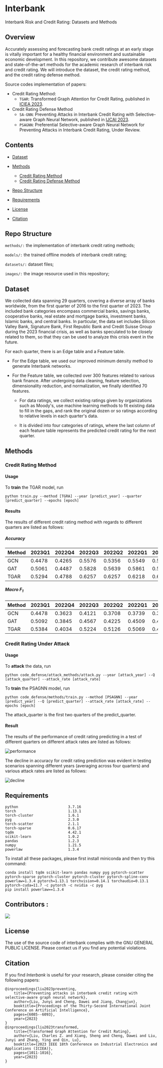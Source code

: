# Interbank
Interbank Risk and Credit Rating: Datasets and Methods

## Overview
Accurately assessing and forecasting bank credit ratings at an early stage is vitally important for a healthy financial environment and sustainable economic development. 
In this repository, we contribute awesome datasets and state-of-the-art methods for the academic research of interbank risk and credit rating. 
We will introduce the dataset, the credit rating method, and the credit rating defense method.

Source codes implementation of papers:

- Credit Rating Method:
  - `TGAR`: Transformed Graph Attention for Credit Rating, published in [ICIEA 2023](https://ieeexplore.ieee.org/document/10241546). 
- Credit Rating Defense Method
  - `SA-GNN`: Preventing Attacks in Interbank Credit Rating with Selective-aware Graph Neural Network, published in [IJCAI 2023](https://www.ijcai.org/proceedings/2023/0675.pdf). 
  - `PSAGNN`: Preferential Selective-aware Graph Neural Network for Preventing Attacks in Interbank Credit Rating, Under Review. 

## Contents

- [Dataset](#dataset)
- [Methods](#Methods)
  - [Credit Rating Method](#credit-rating-method)
  - [Credit Rating Defense Method](#credit-rating-defense-method)

- [Repo Structure](#repo-structure)
- [Requirements](#requirements) 
- [License](#license) 
- [Citation](#citation) 

## Repo Structure

`methods/:` the implementation of interbank credit rating methods;

`models/:` the trained offline models of interbank credit rating;

`datasets/:` dataset files;

`images/:` the image resource used in this repository;

## Dataset

We collected data spanning 29 quarters, covering a diverse array of banks worldwide, from the first quarter of 2016 to the first quarter of 2023. The included bank categories encompass commercial banks, savings banks, cooperative banks, real estate and mortgage banks, investment banks, Islamic banks, and central banks. In particular, the data set includes Silicon Valley Bank, Signature Bank, First Republic Bank and Credit Suisse Group during the 2023 financial crisis, as well as banks speculated to be closely related to them, so that they can be used to analyze this crisis event in the future.

For each quarter, there is an Edge table and a Feature table. 

+ For the Edge table, we used our improved minimum density method to generate Interbank networks. 

+ For the Feature table, we collected over 300 features related to various bank finance. After undergoing data cleaning, feature selection, dimensionality reduction, and normalization, we finally identified 70 features. 

  + For data ratings, we collect existing ratings given by organizations such as Moody's, use machine learning methods to fit existing data to fill in the gaps, and rank the original dozen or so ratings according to relative levels in each quarter's data. 
  
  + It is divided into four categories of ratings, where the last column of each feature table represents the predicted credit rating for the next quarter.

## Methods

### Credit Rating Method

#### Usage

To **train** the TGAR model, run
```
python train.py --method [TGRA] --year [predict_year] --quarter [predict_quarter] --epochs [epoch]
```

#### Results

The results of different credit rating method with regards to different quarters are listed as follows:

##### Accuracy

| Method | 2023Q1 | 2022Q4 | 2022Q3 | 2022Q2 | 2022Q1 | 2021Q4 | 2021Q3 | 2021Q2 | 2021Q1 | 2020Q4 | 2020Q3 | 2020Q2 | 2020Q1 | 2019Q4 | 2019Q3 | 2019Q2 | 2019Q1 |
| ------ | ------ | ------ | ------ | ------ | ------ | ------ | ------ | ------ | ------ | ------ | ------ | ------ | ------ | ------ | ------ | ------ | ------ |
| GCN    | 0.4478 | 0.4265 | 0.5576 | 0.5356 | 0.5549 | 0.5624 | 0.5485 | 0.4938 | 0.5395 | 0.5507 | 0.3836 | 0.5747 | 0.4967 | 0.5301 | 0.5626 | 0.6347 | 0.6273 |
| GAT    | 0.5061 | 0.4487 | 0.5828 | 0.5639 | 0.5861 | 0.5789 | 0.5820 | 0.5444 | 0.5785 | 0.5952 | 0.4804 | 0.5266 | 0.4997 | 0.5466 | 0.5850 | 0.6646 | 0.6471 |
| TGAR   | 0.5294 | 0.4788 | 0.6257 | 0.6257 | 0.6218 | 0.6198 | 0.5987 | 0.5701 | 0.6290 | 0.6198 | 0.6079 | 0.6117 | 0.5136 | 0.5686 | 0.6053 | 0.6952 | 0.6699 |

##### Macro $F_1$

| Method | 2023Q1 | 2022Q4 | 2022Q3 | 2022Q2 | 2022Q1 | 2021Q4 | 2021Q3 | 2021Q2 | 2021Q1 | 2020Q4 | 2020Q3 | 2020Q2 | 2020Q1 | 2019Q4 | 2019Q3 | 2019Q2 | 2019Q1 |
| ------ | ------ | ------ | ------ | ------ | ------ | ------ | ------ | ------ | ------ | ------ | ------ | ------ | ------ | ------ | ------ | ------ | ------ |
| GCN    | 0.4478 | 0.3623 | 0.4121 | 0.3708 | 0.3739 | 0.3954 | 0.4046 | 0.3786 | 0.3876 | 0.4095 | 0.5340 | 0.5089 | 0.4169 | 0.4278 | 0.4124 | 0.44282 | 0.4374 |
| GAT    | 0.5092 | 0.3845 | 0.4567 | 0.4225 | 0.4509 | 0.4348 | 0.4473 | 0.4349 | 0.4410 | 0.4742 | 0.5732 | 0.5864 | 0.4219 | 0.4554 | 0.4759 | 0.4969 | 0.5236 |
| TGAR   | 0.5384 | 0.4034 | 0.5224 | 0.5126 | 0.5069 | 0.4868 | 0.4834 | 0.4700 | 0.4857 | 0.5082 | 0.5077 | 0.5651 | 0.4623 | 0.4778 | 0.5287 | 0.5861 | 0.4898 |

### Credit Rating Under Attack

#### Usage

To **attack** the data, run
```
python code_defense/attack_methods/attack.py --year [attack_year] --Q [attack_quarter] --attack_rate [attack_rate]
```

To **train** the PSAGNN model, run
```
python code_defense/methods/train.py --method [PSAGNN] --year [predict_year] --Q [predict_quarter] --attack_rate [attack_rate] --epochs [epoch]
```

The attack_quarter is the first two quarters of the predict_quarter.

#### Result

The results of the performance of credit rating predicting in a test of different quarters on different attack rates are listed as follows:

![performance](/images/performance.png "performance")

The decline in accuracy for credit rating prediction was evident in testing scenarios spanning different years (averaging across four quarters) and
various attack rates are listed as follows:

![decline](/images/decline.png "decline")




## Requirements

```
python                       3.7.16
torch                        1.13.1
torch-cluster                1.6.1
pyg                          2.3.0
torch-scatter                2.1.1
torch-sparse                 0.6.17
tqdm                         4.42.1
scikit-learn                 1.0.2
pandas                       1.2.3
numpy                        1.21.5
powerlaw                     1.3.4
```

To install all these packages, please first install miniconda and then try this command:

```
conda install tqdm scikit-learn pandas numpy pyg pytorch-scatter pytorch-sparse pytorch-cluster pytorch-cluster pytorch-spline-conv powerlaw=1.3.4 pytorch=1.13.1 torchvision=0.14.1 torchaudio=0.13.1 pytorch-cuda=11.7 -c pytorch -c nvidia -c pyg
pip install powerlaw==1.3.4
```

## Contributors :
<a href="https://github.com/AI4Risk/interbank/graphs/contributors">
  <img src="https://contrib.rocks/image?repo=AI4Risk/interbank" />
</a>



## License

The use of the source code of interbank complies with the GNU GENERAL PUBLIC LICENSE.
Please contact us if you find any potential violations. 

## Citation

If you find *Interbank* is useful for your research, please consider citing the following papers:

```
@inproceedings{liu2023preventing,
    title={Preventing attacks in interbank credit rating with selective-aware graph neural network},
    author={Liu, Junyi and Cheng, Dawei and Jiang, Changjun},
    booktitle={Proceedings of the Thirty-Second International Joint Conference on Artificial Intelligence},
    pages={6085--6093},
    year={2023}
}
@inproceedings{liu2023transformed,
    title={Transformed Graph Attention for Credit Rating},
    author={Liu, Charles Z. and Xiang, Sheng and Cheng, Dawei and Liu, Junyi and Zhang, Ying and Qin, Lu},
    booktitle={2023 IEEE 18th Conference on Industrial Electronics and Applications (ICIEA)},
    pages={1011-1016},
    year={2023}
}
```

## 